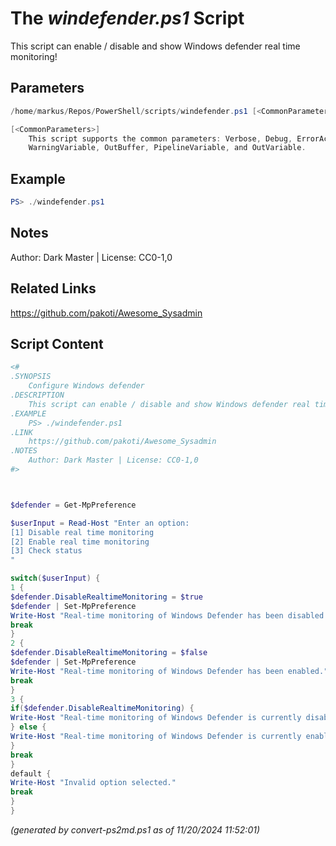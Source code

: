 The *windefender.ps1* Script
===========================

This script can enable / disable and show Windows defender real time monitoring!

Parameters
----------
```powershell
/home/markus/Repos/PowerShell/scripts/windefender.ps1 [<CommonParameters>]

[<CommonParameters>]
    This script supports the common parameters: Verbose, Debug, ErrorAction, ErrorVariable, WarningAction, 
    WarningVariable, OutBuffer, PipelineVariable, and OutVariable.
```

Example
-------
```powershell
PS> ./windefender.ps1

```

Notes
-----
Author: Dark Master | License: CC0-1,0

Related Links
-------------
https://github.com/pakoti/Awesome_Sysadmin

Script Content
--------------
```powershell
<#
.SYNOPSIS
	Configure Windows defender 
.DESCRIPTION
	This script can enable / disable and show Windows defender real time monitoring!
.EXAMPLE
	PS> ./windefender.ps1
.LINK
	https://github.com/pakoti/Awesome_Sysadmin
.NOTES
	Author: Dark Master | License: CC0-1,0
#>



$defender = Get-MpPreference

$userInput = Read-Host "Enter an option: 
[1] Disable real time monitoring 
[2] Enable real time monitoring 
[3] Check status
"

switch($userInput) {
1 {
$defender.DisableRealtimeMonitoring = $true
$defender | Set-MpPreference
Write-Host "Real-time monitoring of Windows Defender has been disabled."
break
}
2 {
$defender.DisableRealtimeMonitoring = $false
$defender | Set-MpPreference
Write-Host "Real-time monitoring of Windows Defender has been enabled."
break
}
3 {
if($defender.DisableRealtimeMonitoring) {
Write-Host "Real-time monitoring of Windows Defender is currently disabled."
} else {
Write-Host "Real-time monitoring of Windows Defender is currently enabled."
}
break
}
default {
Write-Host "Invalid option selected."
break
}
}
```

*(generated by convert-ps2md.ps1 as of 11/20/2024 11:52:01)*
